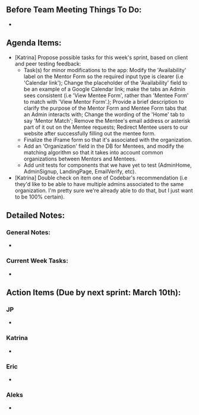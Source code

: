 ## Before Team Meeting Things To Do:
- 

## Agenda Items:
- [Katrina] Propose possible tasks for this week's sprint, based on client and peer testing feedback:
  - Task(s) for minor modifications to the app: Modify the 'Availability' label on the Mentor Form so the required input type is clearer (i.e 'Calendar link'); Change the placeholder of the 'Availability' field to be an example of a Google Calendar link; make the tabs an Admin sees consistent (i.e 'View Mentee Form', rather than 'Mentee Form' to match with 'View Mentor Form'.); Provide a brief description to clarify the purpose of the Mentor Form and Mentee Form tabs that an Admin interacts with; Change the wording of the 'Home' tab to say 'Mentor Match'; Remove the Mentee's email address or asterisk part of it out on the Mentee requests; Redirect Mentee users to our website after successfully filling out the mentee form.
  - Finalize the iFrame form so that it's associated with the organization.
  - Add an 'Organization' field in the DB for Mentees, and modify the matching algorithm so that it takes into account common organizations between Mentors and Mentees.
  - Add unit tests for components that we have yet to test (AdminHome, AdminSignup, LandingPage, EmailVerify, etc). 
- [Katrina] Double check on item one of Codebar's recommendation (i.e they'd like to be able to have multiple admins associated to the same organization. I'm pretty sure we're already able to do that, but I just want to be 100% certain).


## Detailed Notes:
### General Notes:
- 

### Current Week Tasks:
- 

## Action Items (Due by next sprint: March 10th):
### JP
- 

### Katrina
- 

### Eric
- 

### Aleks
- 














